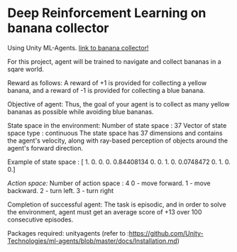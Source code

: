 # Deep Reinforcement Learning on banana collector

Using Unity ML-Agents. 
[link to banana collector!](https://github.com/Unity-Technologies/ml-agents/blob/master/docs/Learning-Environment-Examples.md#banana-collector)

For this project, agent will be trained to navigate and collect bananas in a sqare world.

Reward as follows:
A reward of +1 is provided for collecting a yellow banana, and a reward of -1 is provided for collecting a blue banana. 

Objective of agent:
Thus, the goal of your agent is to collect as many yellow bananas as possible while avoiding blue bananas.

State space in the environment:
Number of state space : 37
Vector of state space type : continuous
The state space has 37 dimensions and contains the agent's velocity, along with ray-based perception of objects around the agent's forward direction. 

Example of state space :
[ 1.          0.          0.          0.          0.84408134  0.          0.    1.          0.          0.0748472   0.          1.          0.          0.]

*Action space:*
Number of action space : 4
0 - move forward.
1 - move backward.
2 - turn left.
3 - turn right


Completion of successful agent:
The task is episodic, and in order to solve the environment, agent must get an average score of +13 over 100 consecutive episodes.

Packages required:
unityagents (refer to :https://github.com/Unity-Technologies/ml-agents/blob/master/docs/Installation.md)

